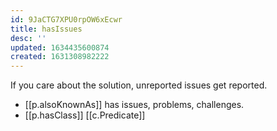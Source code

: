 ```yaml
---
id: 9JaCTG7XPU0rpOW6xEcwr
title: hasIssues
desc: ''
updated: 1634435600874
created: 1631308982222
---
```


If you care about the solution, unreported issues get reported.

- [[p.alsoKnownAs]] has issues, problems, challenges. 
- [[p.hasClass]] [[c.Predicate]]
  

